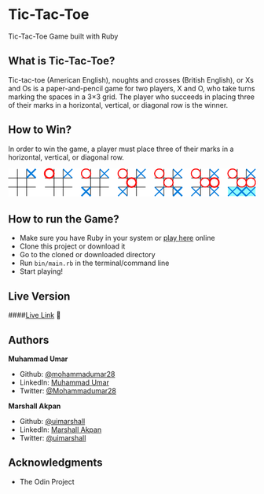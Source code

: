# Tic-Tac-Toe
Tic-Tac-Toe Game built with Ruby

## What is Tic-Tac-Toe?

Tic-tac-toe (American English), noughts and crosses (British English), or Xs and Os is a paper-and-pencil game for two players, X and O, who take turns marking the spaces in a 3×3 grid. The player who succeeds in placing three of their marks in a horizontal, vertical, or diagonal row is the winner.

## How to Win?

In order to win the game, a player must place three of their marks in a horizontal, vertical, or diagonal row.

![winner](ttt.png)

## How to run the Game?

* Make sure you have Ruby in your system or [play here](https://repl.it/@mohammadumar28/my-tic-tac-toe) online
* Clone this project or download it
* Go to the cloned or downloaded directory
* Run `bin/main.rb` in the terminal/command line
* Start playing!

## Live Version

####[Live Link](https://repl.it/@mohammadumar28/my-tic-tac-toe) :clap:

## Authors
**Muhammad Umar**

- Github: [@mohammadumar28](https://github.com/mohammadumar28)
- LinkedIn: [Muhammad Umar](https://www.linkedin.com/in/mohammadumar28/)
- Twitter: [@Mohammadumar28](https://twitter.com/Mohammadumar28)

**Marshall Akpan**

- Github: [@uimarshall](https://github.com/uimarshall)
- LinkedIn: [Marshall Akpan](https://www.linkedin.com/in/marshall-akpan-19745526/)
- Twitter: [@uimarshall](https://twitter.com/uimarshall)

## Acknowledgments

- The Odin Project
